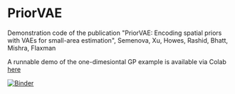 # PriorVAE
Demonstration code of the publication "PriorVAE: Encoding spatial priors with VAEs for small-area estimation", Semenova, Xu, Howes, Rashid, Bhatt, Mishra, Flaxman

A runnable demo of the one-dimesiontal GP example is available via Colab [here](https://colab.research.google.com/drive/1KqFrqr0LLSPOyBklk2Uak3QDoMH4JFhU?usp=sharing)


[![Binder](https://mybinder.org/badge_logo.svg)](https://mybinder.org/v2/gh/elizavetasemenova/PriorVAE/HEAD)
